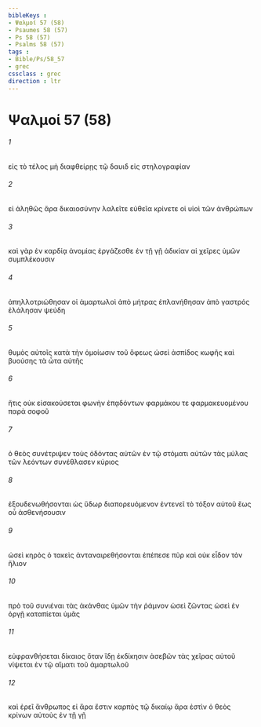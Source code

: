 ```yaml
---
bibleKeys : 
- Ψαλμοί 57 (58)
- Psaumes 58 (57)
- Ps 58 (57)
- Psalms 58 (57)
tags : 
- Bible/Ps/58_57
- grec
cssclass : grec
direction : ltr
---
```


# Ψαλμοί 57 (58)

###### 1
εἰς τὸ τέλος μὴ διαφθείρῃς τῷ δαυιδ εἰς στηλογραφίαν
###### 2
εἰ ἀληθῶς ἄρα δικαιοσύνην λαλεῖτε εὐθεῖα κρίνετε οἱ υἱοὶ τῶν ἀνθρώπων
###### 3
καὶ γὰρ ἐν καρδίᾳ ἀνομίας ἐργάζεσθε ἐν τῇ γῇ ἀδικίαν αἱ χεῖρες ὑμῶν συμπλέκουσιν
###### 4
ἀπηλλοτριώθησαν οἱ ἁμαρτωλοὶ ἀπὸ μήτρας ἐπλανήθησαν ἀπὸ γαστρός ἐλάλησαν ψεύδη
###### 5
θυμὸς αὐτοῖς κατὰ τὴν ὁμοίωσιν τοῦ ὄφεως ὡσεὶ ἀσπίδος κωφῆς καὶ βυούσης τὰ ὦτα αὐτῆς
###### 6
ἥτις οὐκ εἰσακούσεται φωνὴν ἐπᾳδόντων φαρμάκου τε φαρμακευομένου παρὰ σοφοῦ
###### 7
ὁ θεὸς συνέτριψεν τοὺς ὀδόντας αὐτῶν ἐν τῷ στόματι αὐτῶν τὰς μύλας τῶν λεόντων συνέθλασεν κύριος
###### 8
ἐξουδενωθήσονται ὡς ὕδωρ διαπορευόμενον ἐντενεῖ τὸ τόξον αὐτοῦ ἕως οὗ ἀσθενήσουσιν
###### 9
ὡσεὶ κηρὸς ὁ τακεὶς ἀνταναιρεθήσονται ἐπέπεσε πῦρ καὶ οὐκ εἶδον τὸν ἥλιον
###### 10
πρὸ τοῦ συνιέναι τὰς ἀκάνθας ὑμῶν τὴν ῥάμνον ὡσεὶ ζῶντας ὡσεὶ ἐν ὀργῇ καταπίεται ὑμᾶς
###### 11
εὐφρανθήσεται δίκαιος ὅταν ἴδῃ ἐκδίκησιν ἀσεβῶν τὰς χεῖρας αὐτοῦ νίψεται ἐν τῷ αἵματι τοῦ ἁμαρτωλοῦ
###### 12
καὶ ἐρεῖ ἄνθρωπος εἰ ἄρα ἔστιν καρπὸς τῷ δικαίῳ ἄρα ἐστὶν ὁ θεὸς κρίνων αὐτοὺς ἐν τῇ γῇ
